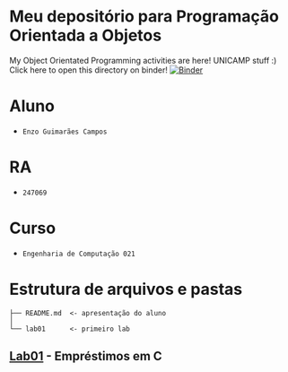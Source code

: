 # Meu depositório para Programação Orientada a Objetos
My Object Orientated Programming activities are here! UNICAMP stuff :)
Click here to open this directory on binder!
[![Binder](https://mybinder.org/badge_logo.svg)](https://mybinder.org/v2/gh/NuitJack/POOstuff_247069/HEAD)

# Aluno
* `Enzo Guimarães Campos`

# RA
* `247069`

# Curso
* `Engenharia de Computação 021`

# Estrutura de arquivos e pastas
~~~
├── README.md  <- apresentação do aluno
│
└── lab01      <- primeiro lab
~~~

## [Lab01](https://github.com/NuitJack/POOstuff_247069/tree/main/lab01) - Empréstimos em C
